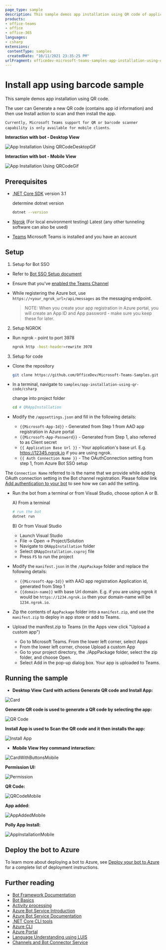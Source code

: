 ```yaml
---
page_type: sample
description: This sample demos app installation using QR code of application's app id
products:
- office-teams
- office
- office-365
languages:
- csharp
extensions:
 contentType: samples
 createdDate: "10/11/2021 23:35:25 PM"
urlFragment: officedev-microsoft-teams-samples-app-installation-using-qr-code-csharp
---
```


# Install app using barcode sample

This sample demos app installation using QR code.

The user can Generate a new QR code (contains app id information) and then use Install action to scan and then install the app.

`Currently, Microsoft Teams support for QR or barcode scanner capability is only available for mobile clients`.

**Interaction with bot - Desktop View**

![App Installation Using QRCodeDesktopGif](QRAppInstallation/Images/AppInstallationUsingQRCodeDesktop.gif)

**Interaction with bot - Mobile View**

![App Installation Using QRCodeGif](QRAppInstallation/Images/AppInstallationUsingQRCode.gif)

## Prerequisites

- [.NET Core SDK](https://dotnet.microsoft.com/download) version 3.1

  determine dotnet version
  ```bash
  dotnet --version
  ```
- [Ngrok](https://ngrok.com/download) (For local environment testing) Latest (any other tunneling software can also be used)

- [Teams](https://teams.microsoft.com) Microsoft Teams is installed and you have an account

## Setup

1) Setup for Bot SSO
- Refer to [Bot SSO Setup document](../BotSSOSetup.md)

- Ensure that you've [enabled the Teams Channel](https://docs.microsoft.com/en-us/azure/bot-service/channel-connect-teams?view=azure-bot-service-4.0)

- While registering the Azure bot, use `https://<your_ngrok_url>/api/messages` as the messaging endpoint.
    
    > NOTE: When you create your app registration in Azure portal, you will create an App ID and App password - make sure you keep these for later.

2) Setup NGROK
- Run ngrok - point to port 3978

    ```bash
    ngrok http -host-header=rewrite 3978
    ```

3) Setup for code
- Clone the repository
   ```bash
   git clone https://github.com/OfficeDev/Microsoft-Teams-Samples.git
   ```
   
- In a terminal, navigate to `samples/app-installation-using-qr-code/csharp`

    change into project folder
    ```bash
    cd # QRAppInstallation
    ```
 
- Modify the `/appsettings.json` and fill in the following details:
  - `{{Microsoft-App-Id}}` - Generated from Step 1 from AAD app registration in Azure portal
  - `{{Microsoft-App-Password}}` - Generated from Step 1, also referred to as Client secret
  - `{{ Application Base Url }}` - Your application's base url. E.g. https://12345.ngrok.io if you are using ngrok.
  - `{{ Auth Connection Name }}` - The OAuthConnection setting from step 1, from Azure Bot SSO setup

The `Connection Name` referred to is the name that we provide while adding OAuth connection setting in the Bot channel registration.
Please follow link [Add authentication to your bot](https://docs.microsoft.com/en-us/microsoftteams/platform/bots/how-to/authentication/add-authentication?tabs=dotnet%2Cdotnet-sample#azure-ad-v2) to see how we can add the setting.
 
- Run the bot from a terminal or from Visual Studio, choose option A or B.
 
   A) From a terminal
     ```bash
     # run the bot
     dotnet run
     ```

   B) Or from Visual Studio
     - Launch Visual Studio
     - File -> Open -> Project/Solution
     - Navigate to `QRAppInstallation` folder
     - Select `QRAppInstallation.csproj` file
     - Press `F5` to run the project 

- Modify the `manifest.json` in the `/AppPackage` folder and replace the following details:
  - `{{Microsoft-App-Id}}` with AAD app registration Application id, generated from Step 1
  - `{{domain-name}}` with base Url domain. E.g. if you are using ngrok it would be `https://1234.ngrok.io` then your domain-name will be `1234.ngrok.io`.

- Zip the contents of `AppPackage` folder into a `manifest.zip`, and use the `manifest.zip` to deploy in app store or add to Teams.

- Upload the manifest.zip to Teams (in the Apps view click "Upload a custom app")
   - Go to Microsoft Teams. From the lower left corner, select Apps
   - From the lower left corner, choose Upload a custom App
   - Go to your project directory, the ./AppPackage folder, select the zip folder, and choose Open.
   - Select Add in the pop-up dialog box. Your app is uploaded to Teams.

## Running the sample

- **Desktop View**
**Card with actions Generate QR code and Install App:**

![Card](QRAppInstallation/Images/CardWithButtons.png)

**Generate QR code is used to generate a QR code by selecting the app:**

![QR Code](QRAppInstallation/Images/QRCode.png)

**Install App is used to Scan the QR code and it then installs the app:**

![Install App](QRAppInstallation/Images/AppInstallation.png)


-  **Mobile View**
**Hey command interaction:**

![CardWithButtonsMobile](QRAppInstallation/Images/CardWithButtonsMobile.png)

**Permission UI:**

![Permission](QRAppInstallation/Images/Permission.png)

**QR Code:**

![QRCodeMobile](QRAppInstallation/Images/QRCodeMobile.png)

**App added:**

![AppAddedMobile](QRAppInstallation/Images/AppAddedMobile.png)

**Polly App Install:**

![AppInstallationMobile](QRAppInstallation/Images/AppInstallationMobile.png)

## Deploy the bot to Azure

To learn more about deploying a bot to Azure, see [Deploy your bot to Azure](https://aka.ms/azuredeployment) for a complete list of deployment instructions.

## Further reading

- [Bot Framework Documentation](https://docs.botframework.com)
- [Bot Basics](https://docs.microsoft.com/azure/bot-service/bot-builder-basics?view=azure-bot-service-4.0)
- [Activity processing](https://docs.microsoft.com/en-us/azure/bot-service/bot-builder-concept-activity-processing?view=azure-bot-service-4.0)
- [Azure Bot Service Introduction](https://docs.microsoft.com/azure/bot-service/bot-service-overview-introduction?view=azure-bot-service-4.0)
- [Azure Bot Service Documentation](https://docs.microsoft.com/azure/bot-service/?view=azure-bot-service-4.0)
- [.NET Core CLI tools](https://docs.microsoft.com/en-us/dotnet/core/tools/?tabs=netcore2x)
- [Azure CLI](https://docs.microsoft.com/cli/azure/?view=azure-cli-latest)
- [Azure Portal](https://portal.azure.com)
- [Language Understanding using LUIS](https://docs.microsoft.com/en-us/azure/cognitive-services/luis/)
- [Channels and Bot Connector Service](https://docs.microsoft.com/en-us/azure/bot-service/bot-concepts?view=azure-bot-service-4.0)

